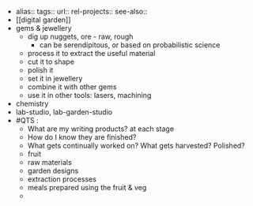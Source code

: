 - alias::
  tags::
  url:: 
  rel-projects::
  see-also::
- [[digital garden]]
- gems & jewellery
	- dig up nuggets, ore - raw, rough
		- can be serendipitous, or based on probabilistic science
	- process it to extract the useful material
	- cut it to shape
	- polish it
	- set it in jewellery
	- combine it with other gems
	- use it in other tools: lasers, machining
- chemistry
- lab-studio, lab-garden-studio
- #QTS :
	- What are my writing products? at each stage
	- How do I know they are finished?
	- What gets continually worked on? What gets harvested? Polished?
	- fruit
	- raw materials
	- garden designs
	- extraction processes
	- meals prepared using the fruit & veg
	-